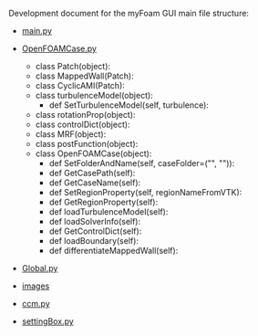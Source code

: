 Development document for the myFoam GUI
main file structure:

* [main.py](main.py)

* [OpenFOAMCase.py](OpenFOAMCase.py)
    * class Patch(object):
    * class MappedWall(Patch):
    * class CyclicAMI(Patch):
    * class turbulenceModel(object):
        * def SetTurbulenceModel(self, turbulence):
    * class rotationProp(object):
    * class controlDict(object):
    * class MRF(object):
    * class postFunction(object):
    * class OpenFOAMCase(object):
        * def SetFolderAndName(self, caseFolder=("", "")):
        * def GetCasePath(self):
        * def GetCaseName(self):
        * def SetRegionProperty(self, regionNameFromVTK):
        * def GetRegionProperty(self):
        * def loadTurbulenceModel(self):
        * def loadSolverInfo(self):
        * def GetControlDict(self):
        * def loadBoundary(self):
        * def differentiateMappedWall(self):
* [Global.py](Global.py)
* [images](images)
* [ccm.py](ccm.py)
* [settingBox.py](settingBox.py)
